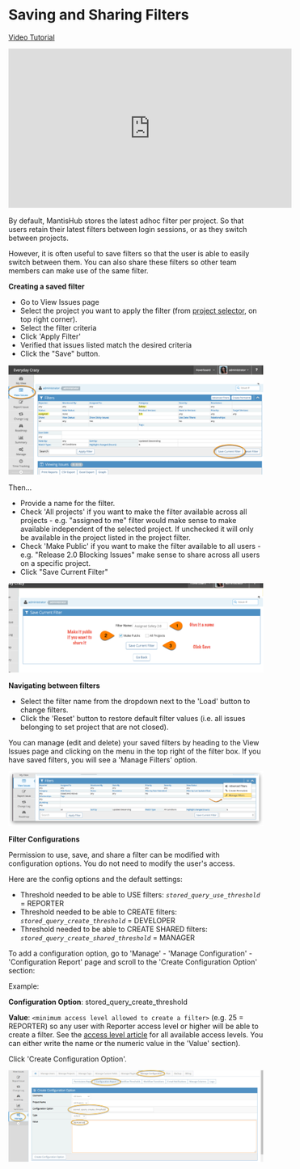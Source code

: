 # Saving and Sharing Filters

[Video Tutorial](https://www.youtube.com/watch?v=Cg3-wNYRsDo)

<iframe width="560" height="315" src="https://www.youtube.com/embed/Cg3-wNYRsDo?si=pYtxZEisyNSGDkNE" title="YouTube video player" frameborder="0" allow="accelerometer; autoplay; clipboard-write; encrypted-media; gyroscope; picture-in-picture; web-share" referrerpolicy="strict-origin-when-cross-origin" allowfullscreen></iframe>

By default, MantisHub stores the latest adhoc filter per project. So that users retain their latest filters between login sessions, or as they switch between projects.

However, it is often useful to save filters so that the user is able to easily switch between them. You can also share these filters so other team members can make use of the same filter.

**Creating a saved filter**

- Go to View Issues page
- Select the project you want to apply the filter (from [project selector](/project_management/project_selector), on top right corner).
- Select the filter criteria
- Click 'Apply Filter'
- Verified that issues listed match the desired criteria
- Click the "Save" button.

![](./images/saving_sharing_filters_1.png)

Then...

- Provide a name for the filter. 
- Check 'All projects' if you want to make the filter available across all projects - e.g. "assigned to me" filter would make sense to make available independent of the selected project. If unchecked it will only be available in the project listed in the project filter.
- Check 'Make Public' if you want to make the filter available to all users - e.g. "Release 2.0 Blocking Issues" make sense to share across all users on a specific project.
- Click "Save Current Filter"

![](./images/saving_sharing_filters_2.png)

**Navigating between filters**
- Select the filter name from the dropdown next to the 'Load' button to change filters.
- Click the 'Reset' button to restore default filter values (i.e. all issues belonging to set project that are not closed).

You can manage (edit and delete) your saved filters by heading to the View Issues page and clicking on the menu in the top right of the filter box. If you have saved filters, you will see a 'Manage Filters' option. 

![](./images/saving_sharing_filters_3.png)

**Filter Configurations**

Permission to use, save, and share a filter can be modified with configuration options. You do not need to modify the user's access.


Here are the config options and the default settings:

- Threshold needed to be able to USE filters:
*`stored_query_use_threshold`* = REPORTER
- Threshold needed to be able to CREATE filters:
*`stored_query_create_threshold`* = DEVELOPER
- Threshold needed to be able to CREATE SHARED filters:
*`stored_query_create_shared_threshold`* = MANAGER

To add a configuration option, go to 'Manage' - 'Manage Configuration' - 'Configuration Report' page and scroll to the 'Create Configuration Option' section:

Example:

**Configuration Option**: stored_query_create_threshold

**Value**: `<minimum access level allowed to create a filter>` (e.g. 25 = REPORTER) so any user with Reporter access level or higher will be able to create a filter. See the [access level article](/customizations/access_levels) for all available access levels. You can either write the name or the numeric value in the 'Value' section).

Click 'Create Configuration Option'.

![](./images/saving_sharing_filters_4.png)
